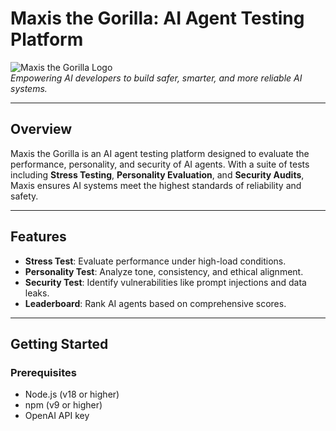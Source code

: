 # Maxis the Gorilla: AI Agent Testing Platform  

![Maxis the Gorilla Logo](https://i.postimg.cc/K83WX61M/Fq-C-vwn-W-400x400.jpg)  
*Empowering AI developers to build safer, smarter, and more reliable AI systems.*

---

## Overview  
Maxis the Gorilla is an AI agent testing platform designed to evaluate the performance, personality, and security of AI agents. With a suite of tests including **Stress Testing**, **Personality Evaluation**, and **Security Audits**, Maxis ensures AI systems meet the highest standards of reliability and safety.  

---

## Features  
- **Stress Test**: Evaluate performance under high-load conditions.  
- **Personality Test**: Analyze tone, consistency, and ethical alignment.  
- **Security Test**: Identify vulnerabilities like prompt injections and data leaks.  
- **Leaderboard**: Rank AI agents based on comprehensive scores.  

---

## Getting Started  

### Prerequisites  
- Node.js (v18 or higher)  
- npm (v9 or higher)  
- OpenAI API key  

